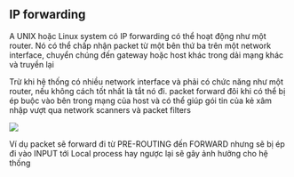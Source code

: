 ## IP forwarding

A UNIX hoặc Linux system có IP forwarding có thể hoạt động như một router. Nó có thể chấp nhận packet từ một bên thứ ba trên một network interface, chuyển chúng đến gateway hoặc host khác trong dải mạng khác và truyền lại

Trừ khi hệ thống có nhiều network interface và phải có chức năng như một router, nếu không cách tốt nhất là tắt nó đi. packet forward đôi khi có thể bị ép buộc vào bên trong mạng của host và có thể giúp gói tin của kẻ xâm nhập vượt qua network scanners và packet filters

<img src="https://github.com/vjnkvt/Images/blob/master/netfilter.jpg">

Ví dụ packet sẽ forward đi từ PRE-ROUTING đến FORWARD nhưng sẽ bị ép đi vào INPUT tới Local process hay ngược lại sẽ gây ảnh hưởng cho hệ thống
